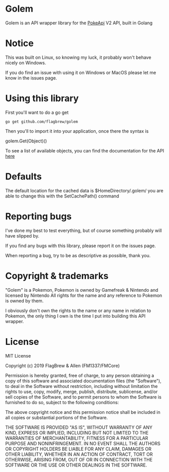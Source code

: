 # Golem

Golem is an API wrapper library for the [PokeApi](https://pokeapi.co/) V2 API, built in Golang


# Notice

This was built on Linux, so knowing my luck, it probably won't behave nicely on Windows.

If you do find an issue with using it on Windows or MacOS please let me know in the issues page.

# Using this library

First you'll want to do a go get

``go get github.com/flagbrew/golem``

Then you'll to import it into your application, once there the syntax is

golem.Get(Object)()

To see a list of available objects, you can find the documentation for the API [here](https://pokeapi.co/docs/v2.html/)


# Defaults

The default location for the cached data is $HomeDirectory/.golem/ you are able to change this with the SetCachePath() command


# Reporting bugs

I've done my best to test everything, but of course something probably will have slipped by.

If you find any bugs with this library, please report it on the issues page.

When reporting a bug, try to be as descriptive as possible, thank you.


# Copyright & trademarks

"Golem" is a Pokemon, Pokemon is owned by Gamefreak & Nintendo and licensed by Nintendo
All rights for the name and any reference to Pokemon is owned by them.

I obviously don't own the rights to the name or any name in relation to Pokemon, 
the only thing I own is the time I put into building this API wrapper.

# License
MIT License

Copyright (c) 2019 FlagBrew & Allen (FM1337/FMCore)

Permission is hereby granted, free of charge, to any person obtaining a copy
of this software and associated documentation files (the "Software"), to deal
in the Software without restriction, including without limitation the rights
to use, copy, modify, merge, publish, distribute, sublicense, and/or sell
copies of the Software, and to permit persons to whom the Software is
furnished to do so, subject to the following conditions:

The above copyright notice and this permission notice shall be included in all
copies or substantial portions of the Software.

THE SOFTWARE IS PROVIDED "AS IS", WITHOUT WARRANTY OF ANY KIND, EXPRESS OR
IMPLIED, INCLUDING BUT NOT LIMITED TO THE WARRANTIES OF MERCHANTABILITY,
FITNESS FOR A PARTICULAR PURPOSE AND NONINFRINGEMENT. IN NO EVENT SHALL THE
AUTHORS OR COPYRIGHT HOLDERS BE LIABLE FOR ANY CLAIM, DAMAGES OR OTHER
LIABILITY, WHETHER IN AN ACTION OF CONTRACT, TORT OR OTHERWISE, ARISING FROM,
OUT OF OR IN CONNECTION WITH THE SOFTWARE OR THE USE OR OTHER DEALINGS IN THE
SOFTWARE.
